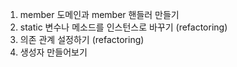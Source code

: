 1. member 도메인과 member 핸들러 만들기
2. static 변수나 메소드를 인스턴스로 바꾸기 (refactoring)
3. 의존 관계 설정하기 (refactoring)
4. 생성자 만들어보기
